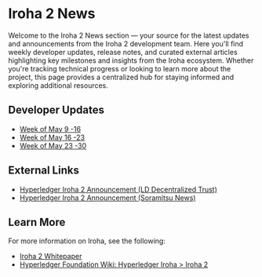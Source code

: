 # Iroha 2 News

Welcome to the Iroha 2 News section — your source for the latest updates and announcements from the Iroha 2 development team. Here you'll find weekly developer updates, release notes, and curated external articles highlighting key milestones and insights from the Iroha ecosystem. Whether you're tracking technical progress or looking to learn more about the project, this page provides a centralized hub for staying informed and exploring additional resources.


## Developer Updates

- [Week of May 9 -16](/news/dev-updates/may-9-16.md)
- [Week of May 16 -23](/news/dev-updates/may-16-23.md)
- [Week of May 23 -30](/news/dev-updates/may-23-30.md)

## External Links

- [Hyperledger Iroha 2 Announcement (LD Decentralized
  Trust)](https://www.lfdecentralizedtrust.org/blog/announcing-hyperledger-iroha-2)
- [Hyperledger Iroha 2 Announcement (Soramitsu News)](https://soramitsu.co.jp/hyperledger-iroha2)

## Learn More
For more information on Iroha, see the following:
- [Iroha 2 Whitepaper](https://github.com/hyperledger-iroha/iroha/tree/main/docs/source/iroha_2_whitepaper.md)
- [Hyperledger Foundation Wiki: Hyperledger Iroha > Iroha 2](https://wiki.hyperledger.org/display/iroha/Iroha+2)
